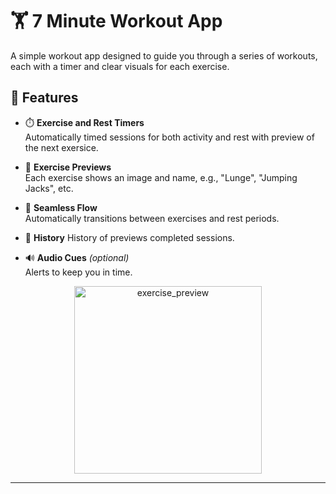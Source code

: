 # 🏋️ 7 Minute Workout App

A simple workout app designed to guide you through a series of workouts, each with a timer and clear visuals for each exercise.

## 📱 Features

- ⏱️ **Exercise and Rest Timers**  
  Automatically timed sessions for both activity and rest with preview of the next exersice.

- 🧍 **Exercise Previews**  
  Each exercise shows an image and name, e.g., "Lunge", "Jumping Jacks", etc.

- 🔁 **Seamless Flow**  
  Automatically transitions between exercises and rest periods.

- 📓 **History**
  History of previews completed sessions.

- 🔊 **Audio Cues** *(optional)*  
  Alerts to keep you in time.

<p align="center"> <img src="assets/images/exercise_preview.png" alt="exercise_preview" width="300"/> </p>

---
